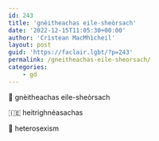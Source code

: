 ```yaml
---
id: 243
title: 'gnèitheachas eile-sheòrsach'
date: '2022-12-15T11:05:30+00:00'
author: 'Crìstean MacMhìcheil'
layout: post
guid: 'https://faclair.lgbt/?p=243'
permalink: /gneitheachas-eile-sheorsach/
categories:
    - gd
---
```


&#x1f3f4;&#xe0067;&#xe0062;&#xe0073;&#xe0063;&#xe0074;&#xe007f; gnèitheachas eile-sheòrsach

&#x1f1ee;&#x1f1ea; heitrighnéasachas

&#x1f3f4;&#xe0067;&#xe0062;&#xe0065;&#xe006e;&#xe0067;&#xe007f; heterosexism
